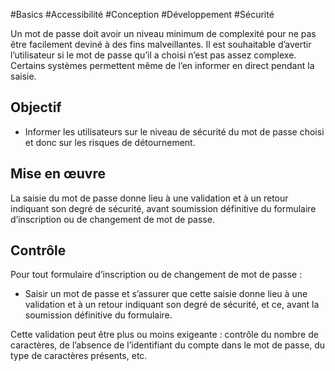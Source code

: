 
#Basics #Accessibilité #Conception #Développement #Sécurité

Un mot de passe doit avoir un niveau minimum de complexité pour ne pas être facilement deviné à des fins malveillantes. Il est souhaitable d’avertir l’utilisateur si le mot de passe qu’il a choisi n’est pas assez complexe. Certains systèmes permettent même de l’en informer en direct pendant la saisie.


## Objectif

* Informer les utilisateurs sur le niveau de sécurité du mot de passe choisi et donc sur les risques de détournement.

## Mise en œuvre

La saisie du mot de passe donne lieu à une validation et à un retour indiquant son degré de sécurité, avant soumission définitive du formulaire d’inscription ou de changement de mot de passe.

## Contrôle

Pour tout formulaire d’inscription ou de changement de mot de passe :

* Saisir un mot de passe et s’assurer que cette saisie donne lieu à une validation et à un retour indiquant son degré de sécurité, et ce, avant la soumission définitive du formulaire.

Cette validation peut être plus ou moins exigeante : contrôle du nombre de caractères, de l’absence de l’identifiant du compte dans le mot de passe, du type de caractères présents, etc. 

